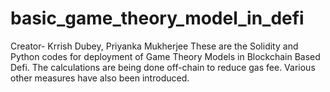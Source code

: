 # basic_game_theory_model_in_defi
Creator- Krrish Dubey, Priyanka Mukherjee
These are the Solidity and Python codes for deployment of Game Theory Models in Blockchain Based Defi. The calculations are being done off-chain to reduce gas fee. Various other measures have also been introduced.
